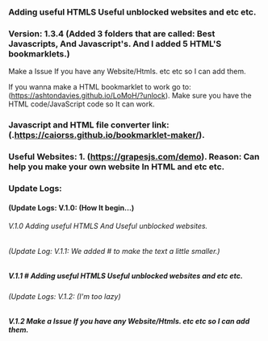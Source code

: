 ### Adding useful HTMLS Useful unblocked websites and etc etc.

### Version: 1.3.4 (Added 3 folders that are called: Best Javascripts, And Javascript's. And I added 5 HTML'S bookmarklets.) 

Make a Issue If you have any Website/Htmls. etc etc so I can add them.

If you wanna make a HTML bookmarklet to work go to: (https://ashtondavies.github.io/LoMoH/?unlock). Make sure you have the HTML code/JavaScript code so It can work.

### Javascript and HTML file converter link: (.https://caiorss.github.io/bookmarklet-maker/). 



### Useful Websites: 1. (https://grapesjs.com/demo). Reason: Can help you make your own website In HTML and etc etc.



### Update Logs:

#### (Update Logs: V.1.0: (How It begin...)
###### V.1.0 Adding useful HTMLS And Useful unblocked websites. 

###### (Update Log: V.1.1: We added # to make the text a little smaller.)
##### V.1.1 # Adding useful HTMLS Useful unblocked websites and etc etc.

###### (Update Logs: V.1.2: (I'm too lazy)
##### V.1.2 Make a Issue If you have any Website/Htmls. etc etc so I can add them. 
